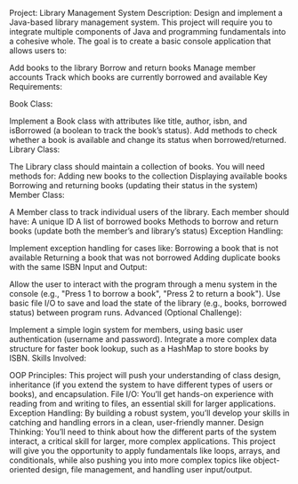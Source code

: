 Project: Library Management System
Description: Design and implement a Java-based library management system. This project will require you to integrate multiple components of Java and programming fundamentals into a cohesive whole. The goal is to create a basic console application that allows users to:

Add books to the library
Borrow and return books
Manage member accounts
Track which books are currently borrowed and available
Key Requirements:

Book Class:

Implement a Book class with attributes like title, author, isbn, and isBorrowed (a boolean to track the book’s status).
Add methods to check whether a book is available and change its status when borrowed/returned.
Library Class:

The Library class should maintain a collection of books. You will need methods for:
Adding new books to the collection
Displaying available books
Borrowing and returning books (updating their status in the system)
Member Class:

A Member class to track individual users of the library. Each member should have:
A unique ID
A list of borrowed books
Methods to borrow and return books (update both the member’s and library’s status)
Exception Handling:

Implement exception handling for cases like:
Borrowing a book that is not available
Returning a book that was not borrowed
Adding duplicate books with the same ISBN
Input and Output:

Allow the user to interact with the program through a menu system in the console (e.g., "Press 1 to borrow a book", "Press 2 to return a book").
Use basic file I/O to save and load the state of the library (e.g., books, borrowed status) between program runs.
Advanced (Optional Challenge):

Implement a simple login system for members, using basic user authentication (username and password).
Integrate a more complex data structure for faster book lookup, such as a HashMap to store books by ISBN.
Skills Involved:

OOP Principles: This project will push your understanding of class design, inheritance (if you extend the system to have different types of users or books), and encapsulation.
File I/O: You’ll get hands-on experience with reading from and writing to files, an essential skill for larger applications.
Exception Handling: By building a robust system, you’ll develop your skills in catching and handling errors in a clean, user-friendly manner.
Design Thinking: You’ll need to think about how the different parts of the system interact, a critical skill for larger, more complex applications.
This project will give you the opportunity to apply fundamentals like loops, arrays, and conditionals, while also pushing you into more complex topics like object-oriented design, file management, and handling user input/output.